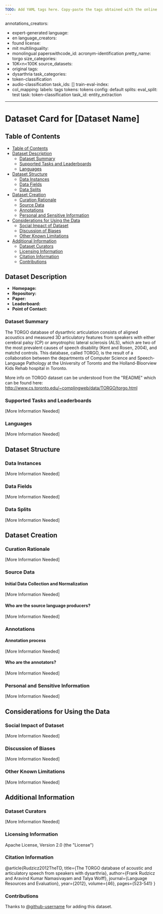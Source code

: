 ```yaml
---
TODO: Add YAML tags here. Copy-paste the tags obtained with the online tagging app: https://huggingface.co/spaces/huggingface/datasets-tagging
--- 
```

annotations_creators: 
  - expert-generated
language: 
  - en
language_creators: 
  - found
license: 
  - mit
multilinguality: 
  - monolingual
paperswithcode_id: acronym-identification
pretty_name: torgo
size_categories: 
  - 10K<n<100K
source_datasets: 
  - original
tags: 
  - dysarthria
task_categories: 
  - token-classification
  - audio-classification
task_ids: []
train-eval-index: 
  - 
    col_mapping: 
      labels: tags
      tokens: tokens
    config: default
    splits: 
      eval_split: test
    task: token-classification
    task_id: entity_extraction

---

# Dataset Card for [Dataset Name]

## Table of Contents
- [Table of Contents](#table-of-contents)
- [Dataset Description](#dataset-description)
  - [Dataset Summary](#dataset-summary)
  - [Supported Tasks and Leaderboards](#supported-tasks-and-leaderboards)
  - [Languages](#languages)
- [Dataset Structure](#dataset-structure)
  - [Data Instances](#data-instances)
  - [Data Fields](#data-fields)
  - [Data Splits](#data-splits)
- [Dataset Creation](#dataset-creation)
  - [Curation Rationale](#curation-rationale)
  - [Source Data](#source-data)
  - [Annotations](#annotations)
  - [Personal and Sensitive Information](#personal-and-sensitive-information)
- [Considerations for Using the Data](#considerations-for-using-the-data)
  - [Social Impact of Dataset](#social-impact-of-dataset)
  - [Discussion of Biases](#discussion-of-biases)
  - [Other Known Limitations](#other-known-limitations)
- [Additional Information](#additional-information)
  - [Dataset Curators](#dataset-curators)
  - [Licensing Information](#licensing-information)
  - [Citation Information](#citation-information)
  - [Contributions](#contributions)

## Dataset Description

- **Homepage:**
- **Repository:**
- **Paper:**
- **Leaderboard:**
- **Point of Contact:**

### Dataset Summary

The TORGO database of dysarthric articulation consists of aligned acoustics and measured 3D articulatory features 
from speakers with either cerebral palsy (CP) or amyotrophic lateral sclerosis (ALS), which are two of the most 
prevalent causes of speech disability (Kent and Rosen, 2004), and matchd controls. This database, called TORGO, 
is the result of a collaboration between the departments of Computer Science and Speech-Language Pathology 
at the University of Toronto and the Holland-Bloorview Kids Rehab hospital in Toronto.

More info on TORGO dataset can be understood from the "README" which can be found here:
http://www.cs.toronto.edu/~complingweb/data/TORGO/torgo.html

### Supported Tasks and Leaderboards

[More Information Needed]

### Languages

[More Information Needed]

## Dataset Structure

### Data Instances

[More Information Needed]

### Data Fields

[More Information Needed]

### Data Splits

[More Information Needed]

## Dataset Creation

### Curation Rationale

[More Information Needed]

### Source Data

#### Initial Data Collection and Normalization

[More Information Needed]

#### Who are the source language producers?

[More Information Needed]

### Annotations

#### Annotation process

[More Information Needed]

#### Who are the annotators?

[More Information Needed]

### Personal and Sensitive Information

[More Information Needed]

## Considerations for Using the Data

### Social Impact of Dataset

[More Information Needed]

### Discussion of Biases

[More Information Needed]

### Other Known Limitations

[More Information Needed]

## Additional Information

### Dataset Curators

[More Information Needed]

### Licensing Information

Apache License, Version 2.0 (the "License")

### Citation Information

@article{Rudzicz2012TheTD,
  title={The TORGO database of acoustic and articulatory speech from speakers with dysarthria},
  author={Frank Rudzicz and Aravind Kumar Namasivayam and Talya Wolff},
  journal={Language Resources and Evaluation},
  year={2012},
  volume={46},
  pages={523-541}
}

### Contributions

Thanks to [@github-username](https://github.com/YingLi001) for adding this dataset.
